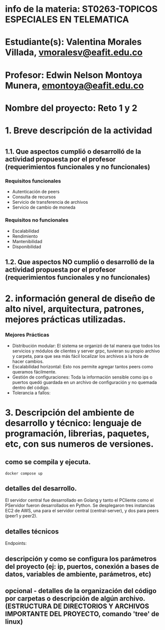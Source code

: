 # info de la materia: ST0263-TOPICOS ESPECIALES EN TELEMATICA

# Estudiante(s): Valentina Morales Villada, vmoralesv@eafit.edu.co

# Profesor: Edwin Nelson Montoya Munera, emontoya@eafit.edu.co


# Nombre del proyecto: Reto 1 y 2
#
# 1. Breve descripción de la actividad
#
<texto descriptivo>

## 1.1. Que aspectos cumplió o desarrolló de la actividad propuesta por el profesor (requerimientos funcionales y no funcionales)
### Requisitos funcionales

- Autenticación de peers
- Consulta de recursos 
- Servicio de transferencia de archivos
- Servicio de cambio de moneda

### Requisitos no funcionales

- Escalabilidad
- Rendimiento
- Mantenibilidad
- Disponibilidad

## 1.2. Que aspectos NO cumplió o desarrolló de la actividad propuesta por el profesor (requerimientos funcionales y no funcionales)


# 2. información general de diseño de alto nivel, arquitectura, patrones, mejores prácticas utilizadas.

### Mejores Prácticas

- Distribución modular: El sistema se organizó de tal manera que todos los servicios y módulos de clientes y server grpc, tuvieran su propio archivo y carpeta, para que sea más fácil localizar los archivos a la hora de hacer cambios.
- Escalabilidad horizontal: Esto nos permite agregar tantos peers como queramos fácilmente.
- Gestión de configuraciones: Toda la información sensible como ips o puertos quedó guardada en un archivo de configuración y no quemada dentro del código.
- Tolerancia a fallos: 

# 3. Descripción del ambiente de desarrollo y técnico: lenguaje de programación, librerias, paquetes, etc, con sus numeros de versiones.

## como se compila y ejecuta.

```
docker compose up 
```

## detalles del desarrollo.

El servidor central fue desarrollado en Golang y tanto el PCliente como el PServidor fueron desarrollados en Python. Se desplegaron tres instancias EC2 de AWS, una para el servidor central (central-server), y dos para peers (peer1 y peer2).

## detalles técnicos

Endpoints: 

## descripción y como se configura los parámetros del proyecto (ej: ip, puertos, conexión a bases de datos, variables de ambiente, parámetros, etc)
## opcional - detalles de la organización del código por carpetas o descripción de algún archivo. (ESTRUCTURA DE DIRECTORIOS Y ARCHIVOS IMPORTANTE DEL PROYECTO, comando 'tree' de linux)
## 
